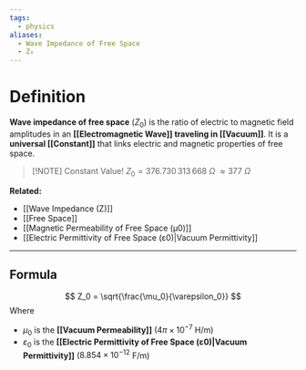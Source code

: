 ```yaml
---
tags:
  - physics
aliases:
  - Wave Impedance of Free Space
  - Z₀
---
```

# Definition
**Wave impedance of free space** ($Z_0$) is the ratio of electric to magnetic field amplitudes in an **[[Electromagnetic Wave]] traveling in [[Vacuum]]**. It is a **universal [[Constant]]** that links electric and magnetic properties of free space.

> [!NOTE] Constant Value!
> $Z_0 = 376.730\,313\,668\ \Omega \ \approx 377\ \Omega$

**Related:**  
- [[Wave Impedance (Z)]]  
- [[Free Space]]  
- [[Magnetic Permeability of Free Space (μ0)]]  
- [[Electric Permittivity of Free Space (ε0)|Vacuum Permittivity]]  

---

## Formula
$$
Z_0 = \sqrt{\frac{\mu_0}{\varepsilon_0}}
$$
Where  
- $\mu_0$ is the **[[Vacuum Permeability]]** ($4\pi \times 10^{-7}$ H/m)  
- $\varepsilon_0$ is the **[[Electric Permittivity of Free Space (ε0)|Vacuum Permittivity]]** ($8.854\times10^{-12}$ F/m)
